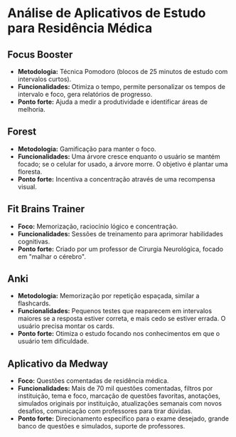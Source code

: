 
# Análise de Aplicativos de Estudo para Residência Médica

## Focus Booster
- **Metodologia:** Técnica Pomodoro (blocos de 25 minutos de estudo com intervalos curtos).
- **Funcionalidades:** Otimiza o tempo, permite personalizar os tempos de intervalo e foco, gera relatórios de progresso.
- **Ponto forte:** Ajuda a medir a produtividade e identificar áreas de melhoria.

## Forest
- **Metodologia:** Gamificação para manter o foco.
- **Funcionalidades:** Uma árvore cresce enquanto o usuário se mantém focado; se o celular for usado, a árvore morre. O objetivo é plantar uma floresta.
- **Ponto forte:** Incentiva a concentração através de uma recompensa visual.

## Fit Brains Trainer
- **Foco:** Memorização, raciocínio lógico e concentração.
- **Funcionalidades:** Sessões de treinamento para aprimorar habilidades cognitivas.
- **Ponto forte:** Criado por um professor de Cirurgia Neurológica, focado em "malhar o cérebro".

## Anki
- **Metodologia:** Memorização por repetição espaçada, similar a flashcards.
- **Funcionalidades:** Pequenos testes que reaparecem em intervalos maiores se a resposta estiver correta, e mais cedo se estiver errada. O usuário precisa montar os cards.
- **Ponto forte:** Otimiza o estudo focando nos conhecimentos em que o usuário tem dificuldade.

## Aplicativo da Medway
- **Foco:** Questões comentadas de residência médica.
- **Funcionalidades:** Mais de 70 mil questões comentadas, filtros por instituição, tema e foco, marcação de questões favoritas, anotações, simulados originais por instituição, atualizações semanais com novos desafios, comunicação com professores para tirar dúvidas.
- **Ponto forte:** Direcionamento específico para o exame desejado, grande banco de questões e simulados, suporte de professores.

